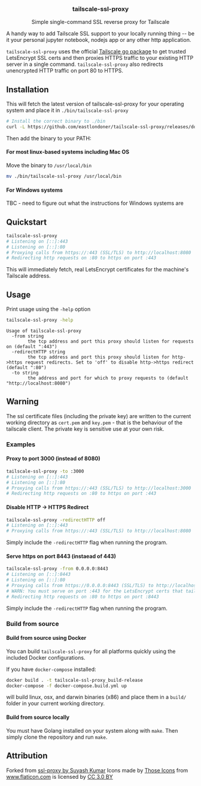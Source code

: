 <p align="center">
  <h3 align="center">tailscale-ssl-proxy</h3>
  <p align="center">Simple single-command SSL reverse proxy for Tailscale<p>
</p>

A handy way to add Tailscale SSL support to your locally running thing -- be it your personal jupyter notebook, nodejs app or any other http application. 

`tailscale-ssl-proxy` uses the official <a href="https://pkg.go.dev/tailscale.com">Tailscale go package</a> to get trusted LetsEncrypt SSL certs and then proxies HTTPS traffic to your existing HTTP server in a single command. `tailscale-ssl-proxy` also redirects unencrypted HTTP traffic on port 80 to HTTPS.

## Installation

This will fetch the latest version of tailscale-ssl-proxy for your operating system and place it in `./bin/tailscale-ssl-proxy`

```sh
# Install the correct binary to ./bin
curl -L https://github.com/eastlondoner/tailscale-ssl-proxy/releases/download/v0.0.4/install-tailscale-ssl-proxy.sh | sh -s

```

Then add the binary to your PATH:

#### For most linux-based systems including Mac OS

Move the binary to `/usr/local/bin`

```sh
mv ./bin/tailscale-ssl-proxy /usr/local/bin
```

#### For Windows systems

TBC - need to figure out what the instructions for Windows systems are

## Quickstart

```sh
tailscale-ssl-proxy
# Listening on [::]:443
# Listening on [::]:80
# Proxying calls from https://:443 (SSL/TLS) to http://localhost:8080
# Redirecting http requests on :80 to https on port :443
```
This will immediately fetch, real LetsEncrypt certificates for the machine's Tailscale address.

## Usage

Print usage using the `-help` option

```sh
tailscale-ssl-proxy -help
```

```
Usage of tailscale-ssl-proxy
  -from string
    	the tcp address and port this proxy should listen for requests on (default ":443")
  -redirectHTTP string
    	the tcp address and port this proxy should listen for http->https request redirects. Set to 'off' to disable http->https redirect (default ":80")
  -to string
    	the address and port for which to proxy requests to (default "http://localhost:8080")
```

## Warning

The ssl certificate files (including the private key) are written to the current working directory as `cert.pem` and `key.pem` - that is the behaviour of the tailscale client. The private key is sensitive use at your own risk.

### Examples

#### Proxy to port 3000 (instead of 8080)

```sh
tailscale-ssl-proxy -to :3000
# Listening on [::]:443
# Listening on [::]:80
# Proxying calls from https://:443 (SSL/TLS) to http://localhost:3000
# Redirecting http requests on :80 to https on port :443
```

#### Disable HTTP -> HTTPS Redirect

```sh
tailscale-ssl-proxy -redirectHTTP off
# Listening on [::]:443
# Proxying calls from https://:443 (SSL/TLS) to http://localhost:8080
```
Simply include the `-redirectHTTP` flag when running the program.

#### Serve https on port 8443 (instaead of 443)

```sh
tailscale-ssl-proxy -from 0.0.0.0:8443
# Listening on [::]:8443
# Listening on [::]:80
# Proxying calls from https://0.0.0.0:8443 (SSL/TLS) to http://localhost:8080
# WARN: You must serve on port :443 for the LetsEncrypt certs that tailscale uses to be valid
# Redirecting http requests on :80 to https on port :8443
```
Simply include the `-redirectHTTP` flag when running the program.

### Build from source 
#### Build from source using Docker
You can build `tailscale-ssl-proxy` for all platforms quickly using the included Docker configurations.

If you have `docker-compose` installed:
```sh
docker build . -t tailscale-ssl-proxy_build-release
docker-compose -f docker-compose.build.yml up
```
will build linux, osx, and darwin binaries (x86) and place them in a `build/` folder in your current working directory.

#### Build from source locally
You must have Golang installed on your system along with `make`. Then simply clone the repository and run `make`. 

## Attribution
Forked from <a href="https://github.com/suyashkumar/ssl-proxy">ssl-proxy by Suyash Kumar</a>
Icons made by <a href="https://www.flaticon.com/authors/those-icons" title="Those Icons">Those Icons</a> from <a href="https://www.flaticon.com/" title="Flaticon">www.flaticon.com</a> is licensed by <a href="http://creativecommons.org/licenses/by/3.0/" title="Creative Commons BY 3.0" target="_blank">CC 3.0 BY</a>
